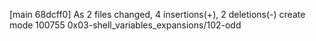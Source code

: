 [main 68dcff0] As
 2 files changed, 4 insertions(+), 2 deletions(-)
 create mode 100755 0x03-shell_variables_expansions/102-odd
